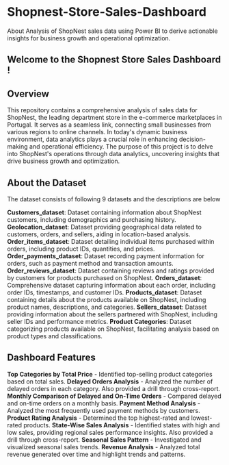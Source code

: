 # Shopnest-Store-Sales-Dashboard
About Analysis of ShopNest sales data using Power BI to derive actionable insights for business growth and operational optimization.
## Welcome to the Shopnest Store Sales Dashboard !

## Overview
This repository contains a comprehensive analysis of sales data for ShopNest, the leading department store in the e-commerce marketplaces in Portugal. It serves as a seamless link, connecting small businesses from various regions to online channels. In today's dynamic business environment, data analytics plays a crucial role in enhancing decision-making and operational efficiency. The purpose of this project is to delve into ShopNest's operations through data analytics, uncovering insights that drive business growth and optimization.

## About the Dataset
The dataset consists of following 9 datasets and the descriptions are below

**Customers_dataset**: Dataset containing information about ShopNest customers, including demographics and purchasing history.
**Geolocation_dataset**: Dataset providing geographical data related to customers, orders, and sellers, aiding in location-based analysis.
**Order_items_dataset**: Dataset detailing individual items purchased within orders, including product IDs, quantities, and prices.
**Order_payments_dataset**: Dataset recording payment information for orders, such as payment method and transaction amounts.
**Order_reviews_dataset**: Dataset containing reviews and ratings provided by customers for products purchased on ShopNest.
**Orders_dataset**: Comprehensive dataset capturing information about each order, including order IDs, timestamps, and customer IDs.
**Products_dataset**: Dataset containing details about the products available on ShopNest, including product names, descriptions, and categories.
**Sellers_dataset**: Dataset providing information about the sellers partnered with ShopNest, including seller IDs and performance metrics.
**Product Categories**: Dataset categorizing products available on ShopNest, facilitating analysis based on product types and classifications.

## Dashboard Features
**Top Categories by Total Price** - Identified top-selling product categories based on total sales.
**Delayed Orders Analysis** - Analyzed the number of delayed orders in each category. Also provided a drill through cross-report.
**Monthly Comparison of Delayed and On-Time Orders** - Compared delayed and on-time orders on a monthly basis.
**Payment Method Analysis** - Analyzed the most frequently used payment methods by customers.
**Product Rating Analysis** - Determined the top highest-rated and lowest-rated products.
**State-Wise Sales Analysis** - Identified states with high and low sales, providing regional sales performance insights. Also provided a drill through cross-report.
**Seasonal Sales Pattern** - Investigated and visualized seasonal sales trends.
**Revenue Analysis** - Analyzed total revenue generated over time and highlight trends and patterns.
